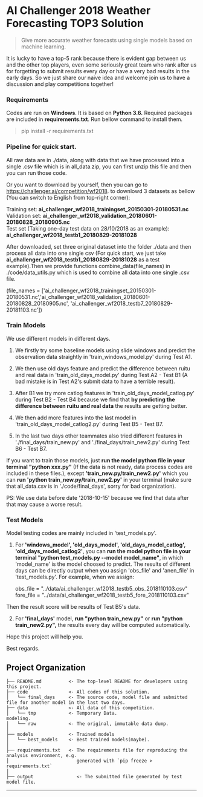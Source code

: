 AI Challenger 2018 Weather Forecasting TOP3 Solution
==============================
> Give more accurate weather forecasts using single models based on machine learning.

It is lucky to have a top-5 rank because there is evident gap between us and the other top players, even some seriously great team who rank after us for forgetting to submit results every day or have a very bad results in the early days. So we just share our naive idea and welcome join us to have a discussion and play competitions together!
### Requirements
Codes are run on **Windows**. It is based on **Python 3.6.** Required packages are included in **requirements.txt**. Run bellow command to install them.
> pip install -r requirements.txt

### Pipeline for quick start.
All raw data are in ./data, along with data that we have processed into a single .csv file which is in all_data.zip, you can first unzip this file and then you can run those code.

Or you want to download by yourself, then you can go to https://challenger.ai/competition/wf2018. to downlowd 3 datasets as bellow (You can switch to English from top-right corner):

Training set: **ai_challenger_wf2018_trainingset_20150301-20180531.nc**  
Validation set: **ai_challenger_wf2018_validation_20180601-20180828_20180905.nc**  
Test set (Taking one-day test data on 28/10/2018 as an example): **ai_challenger_wf2018_testb1_20180829-20181028**

After downloaded, set three original dataset into the folder ./data and then process all data into one single csv
(For quick start, we just take **ai_challenger_wf2018_testb1_20180829-20181028** as a test example).Then we provide functions combine_data(file_names) in ./code/data_utils.py which is used to combine all data into one single .csv file.

(file_names = ['ai_challenger_wf2018_trainingset_20150301-20180531.nc','ai_challenger_wf2018_validation_20180601-20180828_20180905.nc', 'ai_challenger_wf2018_testb7_20180829-20181103.nc'])

### Train Models

We use different models in different days.

  1. We firstly try some baseline models using slide windows and predict the observation data straightly in 'train_windows_model.py' during Test A1.

  2. We then use old days feature and predict the difference between ruitu and real data in 'train_old_days_model.py' during Test A2 - Test B1 (A bad mistake is in Test A2's submit data to have a terrible result).

  3. After B1 we try more catlog features in 'train_old_days_model_catlog.py' during Test B2 - Test B4 because we find that **by predicting the difference between ruitu and real data** the results are getting better.

  4. We then add more features into the last model in 'train_old_days_model_catlog2.py' during Test B5 - Test B7.

  5. In the last two days other teammates also tried different features in './final_days/train_new.py' and './final_days/train_new2.py' during Test B6 - Test B7.

If you want to train those models, just **run the model python file in your terminal "python xxx.py"** (If the data is not ready, data process codes are included in these files.), except **'train_new.py/train_new2.py'** which you can **run 'python train_new.py/train_new2.py'** in your terminal (make sure that all_data.csv is in './code/final_days', sorry for bad organization).

PS: We use data before date '2018-10-15' because we find that data after that may cause a worse result.

### Test Models
Model testing codes are mainly included in 'test_models.py'.

1. For  **'windows_model', 'old_days_model', 'old_days_model_catlog', 'old_days_model_catlog2'**, you can **run the model python file in your terminal "python test_models.py --model model_name"**, in which 'model_name' is the model choosed to predict. The results of different days can be directly output when you assign 'obs_file' and 'anen_file' in 'test_models.py'. For example, when we assign:

	obs_file = "../data/ai_challenger_wf2018_testb5_obs_2018110103.csv"
	fore_file = "../data/ai_challenger_wf2018_testb5_fore_2018110103.csv"

 Then the result score will be results of Test B5's data.

2. For **'final_days'** model, **run "python train_new.py"** or **run "python train_new2.py",** the results every day will be computed automatically.

Hope this project will help you.


Best regards.

Project Organization
------------

    ├── README.md          <- The top-level README for developers using this project.
    ├── code               <- All codes of this solution.
    │   └── final_days     <- The source code, model file and submitted file for another model in the last two days.
    ├── data               <- All data of this competition.
    │   └── tmp            <- Temporary Data.
    modeling.
    │   └── raw            <- The original, immutable data dump.
    │
    ├── models             <- Trained models
    │   └── best_models    <- Best trained models(maybe).
    │
    ├── requirements.txt   <- The requirements file for reproducing the analysis environment, e.g.
    │                         generated with `pip freeze > requirements.txt`
    │
    ├── output                <- The submitted file generated by test model file.

--------
